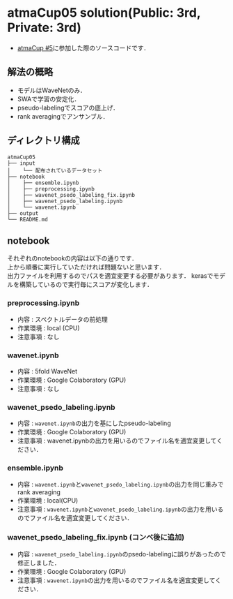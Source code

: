 # atmaCup05 solution(Public: 3rd, Private: 3rd)

* [atmaCup #5](https://atma.connpass.com/event/175139/)に参加した際のソースコードです．

## 解法の概略
* モデルはWaveNetのみ．
* SWAで学習の安定化．
* pseudo-labelingでスコアの底上げ．
* rank averagingでアンサンブル．

## ディレクトリ構成
```
atmaCup05
├── input
│    └── 配布されているデータセット
├── notebook
│    ├── ensemble.ipynb
│    ├── preprocessing.ipynb
│    ├── wavenet_psedo_labeling_fix.ipynb
│    ├── wavenet_psedo_labeling.ipynb
│    └── wavenet.ipynb
├── output
└── README.md
```

## notebook 
それぞれのnotebookの内容は以下の通りです．  
上から順番に実行していただければ問題ないと思います．  
出力ファイルを利用するのでパスを適宜変更する必要があります．
kerasでモデルを構築しているので実行毎にスコアが変化します．  

### preprocessing.ipynb
* 内容 : スペクトルデータの前処理
* 作業環境 : local (CPU)  
* 注意事項 : なし

### wavenet.ipynb
* 内容 : 5fold WaveNet
* 作業環境 : Google Colaboratory (GPU)  
* 注意事項 : なし

### wavenet_psedo_labeling.ipynb
* 内容 : `wavenet.ipynb`の出力を基にしたpseudo-labeling
* 作業環境 : Google Colaboratory (GPU)  
* 注意事項 : wavenet.ipynbの出力を用いるのでファイル名を適宜変更してください．

### ensemble.ipynb
* 内容 : `wavenet.ipynb`と`wavenet_psedo_labeling.ipynb`の出力を同じ重みでrank averaging
* 作業環境 : local(CPU)  
* 注意事項 : `wavenet.ipynb`と`wavenet_psedo_labeling.ipynb`の出力を用いるのでファイル名を適宜変更してください．

### wavenet_psedo_labeling_fix.ipynb (コンペ後に追加)
* 内容 : `wavenet_psedo_labeling.ipynb`のpsedo-labelingに誤りがあったので修正しました．
* 作業環境 : Google Colaboratory (GPU)  
* 注意事項 : `wavenet.ipynb`の出力を用いるのでファイル名を適宜変更してください．